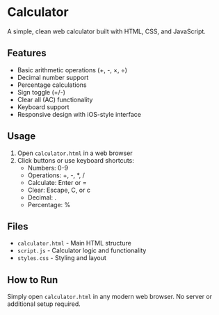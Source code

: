# Calculator

A simple, clean web calculator built with HTML, CSS, and JavaScript.

## Features

- Basic arithmetic operations (+, -, ×, ÷)
- Decimal number support
- Percentage calculations
- Sign toggle (+/-)
- Clear all (AC) functionality
- Keyboard support
- Responsive design with iOS-style interface

## Usage

1. Open `calculator.html` in a web browser
2. Click buttons or use keyboard shortcuts:
   - Numbers: 0-9
   - Operations: +, -, *, /
   - Calculate: Enter or =
   - Clear: Escape, C, or c
   - Decimal: .
   - Percentage: %

## Files

- `calculator.html` - Main HTML structure
- `script.js` - Calculator logic and functionality
- `styles.css` - Styling and layout

## How to Run

Simply open `calculator.html` in any modern web browser. No server or additional setup required.